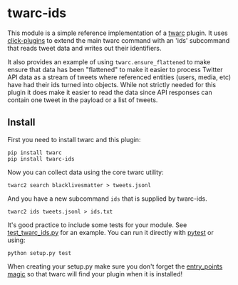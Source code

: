 # twarc-ids

This module is a simple reference implementation of a [twarc] plugin. It uses
[click-plugins] to extend the main twarc command with an 'ids' subcommand that
reads tweet data and writes out their identifiers.

It also provides an example of using `twarc.ensure_flattened` to make ensure
that data has been "flattened" to make it easier to process Twitter API data as
a stream of tweets where referenced entities (users, media, etc) have had their
ids turned into objects. While not strictly needed for this plugin it does make
it easier to read the data since API responses can contain one tweet in the
payload or a list of tweets.

## Install

First you need to install twarc and this plugin:

    pip install twarc
    pip install twarc-ids

Now you can collect data using the core twarc utility:

    twarc2 search blacklivesmatter > tweets.jsonl

And you have a new subcommand `ids` that is supplied by twarc-ids.

    twarc2 ids tweets.jsonl > ids.txt

It's good practice to include some tests for your module. See
[test_twarc_ids.py] for an example. You can run it directly with [pytest] or
using:

    python setup.py test

When creating your setup.py make sure you don't forget the [entry_points magic]
so that twarc will find your plugin when it is installed!

[click-plugins]: https://pypi.org/project/click-plugins/
[pytest]: https://pypi.org/project/pytest/ 
[test_twarc_ids.py]: https://github.com/DocNow/twarc-ids/blob/main/test_twarc_ids.py
[entry_points magic]: https://github.com/DocNow/twarc-ids/blob/main/setup.py#L20-L22
[twarc]: https://github.com/docnow/twarc
